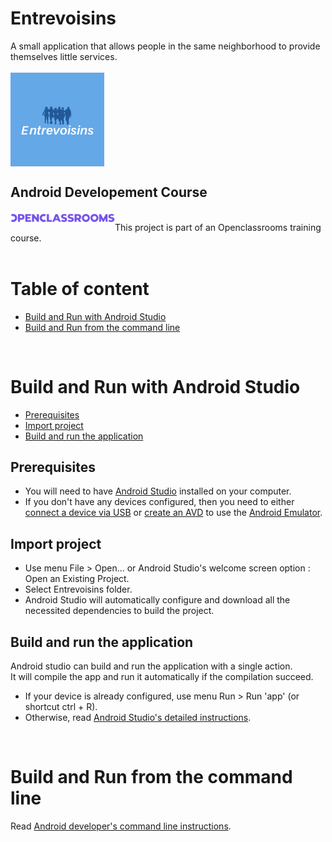 # Entrevoisins
A small application that allows people in the same neighborhood to provide themselves little services.
<br>
<br>
<img src="./docs/Entrevoisins_logo.png" align="center" alt="Application Logo" width="150" height="150">
## Android Developement Course
<a href="https://openclassrooms.com"><img src="./docs/OpenClassroom_logo.png" align="left" alt="Application Logo" height="20"></a><br>
This project is part of an Openclassrooms training course.
<br>
<br>
# Table of content
 * [Build and Run with Android Studio](#build-and-run-with-android-studio)
 * [Build and Run from the command line](#build-and-run-from-the-command-line)
<br>

# Build and Run with Android Studio
 * [Prerequisites](#prerequisites)
 * [Import project](#import-project)
 * [Build and run the application](#build-and-run-the-application)

## Prerequisites
 * You will need to have [Android Studio](https://developer.android.com/studio) installed on your computer.
 * If you don't have any devices configured, then you need to either [connect a device via USB](https://developer.android.com/studio/run/device#connect) or [create an AVD](https://developer.android.com/studio/run/managing-avds#createavd) to use the [Android Emulator](https://developer.android.com/studio/run/emulator).
## Import project
 * Use menu File > Open... or Android Studio's welcome screen option : Open an Existing Project.
 * Select Entrevoisins folder.
 * Android Studio will automatically configure and download all the necessited dependencies to build the project.
## Build and run the application
Android studio can build and run the application with a single action.<br>
It will compile the app and run it automatically if the compilation succeed.<br>
   * If your device is already configured, use menu Run > Run 'app' (or shortcut ctrl + R).<br>
   * Otherwise, read [Android Studio's detailed instructions](https://developer.android.com/studio/run).
<br>

# Build and Run from the command line
Read [Android developer's command line instructions](https://developer.android.com/studio/build/building-cmdline).
